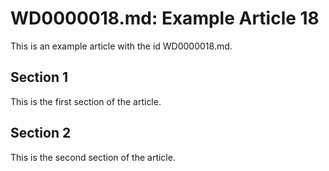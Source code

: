 # WD0000018.md: Example Article 18

This is an example article with the id WD0000018.md.
## Section 1

This is the first section of the article.
## Section 2

This is the second section of the article.
